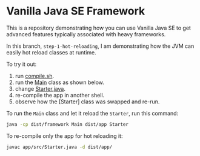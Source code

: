 # Vanilla Java SE Framework

This is a repository demonstrating how you can use Vanilla Java SE to get advanced features
typically associated with heavy frameworks.

In this branch, `step-1-hot-reloading`, I am demonstrating how the JVM can easily hot reload classes at runtime.

To try it out:

1. run [compile.sh](compile.sh).
2. run the [Main](framework/src/Main.java) class as shown below.
3. change [Starter.java](app/src/Starter.java).
4. re-compile the app in another shell.
5. observe how the [Starter] class was swapped and re-run.

To run the `Main` class and let it reload the `Starter`, run this command:

```bash
java -cp dist/framework Main dist/app Starter
```

To re-compile only the app for hot reloading it:

```bash
javac app/src/Starter.java -d dist/app/
```
